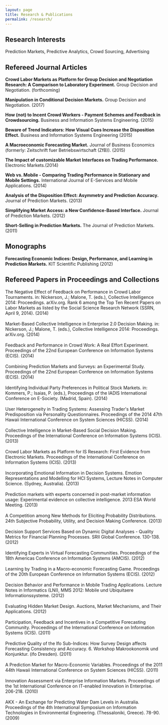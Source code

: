 ```yaml
---
layout: page
title: Research & Publications
permalink: /research/
---
```



## Research Interests
Prediction Markets, Predictive Analytics, Crowd Sourcing, Advertising  


## Refereed Journal Articles
**Crowd Labor Markets as Platform for Group Decision and Negotiation Research: A Comparison to Laboratory Experiment.** Group Decision and Negotiation. (forthcoming)

**Manipulation in Conditional Decision Markets.** Group Decision and Negotiation. (2017)

**How (not) to Incent Crowd Workers - Payment Schemes and Feedback in Crowdsourcing.** Business and Information Systems Engineering.   (2015)

**Beware of Trend Indicators: How Visual Cues Increase the Disposition Effect.** Business and Information Systems Engineering (2015)

**A Macroeconomic Forecasting Market.** Journal of Business Economics (formerly: Zeitschrift fuer Betriebswirtschaft (ZfB)). (2015)

**The Impact of customizable Market Interfaces on Trading Performance.** Electronic Markets.(2014)

**Web vs. Mobile - Comparing Trading Performance in Stationary and Mobile Settings.** International Journal of E-Services and Mobile Applications. (2014)

**Analysis of the Disposition Effect: Asymmetry and Prediction Accuracy.** Journal of Prediction Markets. (2013)

**Simplifying Market Access: a New Confidence-Based Interface.** Journal of Prediction Markets. (2012)

**Short-Selling in Prediction Markets.** The Journal of Prediction Markets.   (2011)</div>

## Monographs

**Forecasting Economic Indices: Design, Performance, and Learning in Prediction Markets.** KIT Scientific Publishing (2012)

## Refereed Papers in Proceedings and Collections

<div>The Negative Effect of Feedback on Performance in Crowd Labor Tournaments. in: Nickerson, J.; Malone, T. (eds.), Collective Intelligence 2014: Proceedings. arXiv.org. Rank 6 among the Top Ten Recent Papers on Labor Markets as listed by the Social Science Research Network (SSRN, April 9, 2014).   (2014)</div><br>
<div>Market-Based Collective Intelligence in Enterprise 2.0 Decision Making. in: Nickerson, J.; Malone, T. (eds.), Collective Intelligence 2014: Proceedings. arXiv.org.   (2014)</div><br>
<div>Feedback and Performance in Crowd Work: A Real Effort Experiment. Proceedings of the 22nd European Conference on Information Systems (ECIS).  (2014)</div><br>
<div>Combining Prediction Markets and Surveys: an Experimental Study. Proceedings of the 22nd European Conference on Information Systems (ECIS).   (2014)</div><br>
<div>Identifying Individual Party Preferences in Political Stock Markets. in: Kommers, P.; Isaias, P. (eds.), Proceedings of the IADIS International Conference on E-Society. (Madrid, Spain).   (2014)</div><br>
<div>User Heterogeneity in Trading Systems: Assessing Trader's Market Predisposition via Personality Questionnaires. Proceedings of the 2014 47th Hawaii International Conference on System Sciences (HICSS).   (2014)</div><br>
<div>Collective Intelligence in Market-Based Social Decision Making. Proceedings of the International Conference on Information Systems (ICIS).  (2013)</div><br>
<div>Crowd Labor Markets as Platform for IS Research: First Evidence from Electronic Markets. Proceedings of the International Conference on Information Systems (ICIS).   (2013)</div><br>
<div>Incorporating Emotional Information in Decision Systems. Emotion Representations and Modelling for HCI Systems, Lecture Notes in Computer Science. (Sydney, Australia).  (2013)</div><br>
<div>Prediction markets with experts concerned in post-market information usage: Experimental evidence on collective intelligence. 2013 ESA World Meeting.  (2013)</div><br>
<div>A Competition among New Methods for Eliciting Probability Distributions. 24th Subjective Probability, Utility, and Decision Making Conference.   (2013)</div><br>
<div> Decision Support Services Based on Dynamic Digital Analyses - Quality Metrics for Financial Planning Processes. SRII Global Conference. 130-138.  (2012)</div><br>
<div> Identifying Experts in Virtual Forecasting Communities. Proceedings of the 18th Americas Conference on Information Systems (AMCIS).  (2012)</div><br>
<div>Learning by Trading in a Macro-economic Forecasting Game. Proceedings of the 20th European Conference on Information Systems (ECIS).  (2012)</div><br>
<div> Decision Behavior and Performance in Mobile Trading Applications. Lecture Notes in Informatics (LNI), MMS 2012: Mobile und Ubiquitaere Informationssysteme.   (2012)</div><br>
<div>Evaluating Hidden Market Design. Auctions, Market Mechanisms, and Their Applications.   (2012)</div><br>
<div>Participation, Feedback and  Incentives in a Competitive Forecasting Community. Proceedings of the International Conference on Information Systems (ICIS).  (2011)</div><br>
<div>Predictive Quality of the Ifo Sub-Indices: How Survey Design affects Forecasting Consistency and Accuracy. 6. Workshop Makrookonomik und Konjunktur. (ifo Dresden).   (2011)</div><br>
<div>A Prediction Market for Macro-Economic Variables. Proceedings of the 2011 44th Hawaii International Conference on System Sciences (HICSS). (2011)</div><br>
<div>Innovation Assessment via Enterprise Information Markets. Proceedings of the 1st International Conference on IT-enabled Innovation in Enterprise. 206-218. (2010)</div><br>
<div>AKX - An Exchange for Predicting Water Dam Levels in Australia. Proceedings of the 4th International Symposium on Information Technologies in Environmental Engineering. (Thessaloniki, Greece). 78-90. (2009)</div><br>


